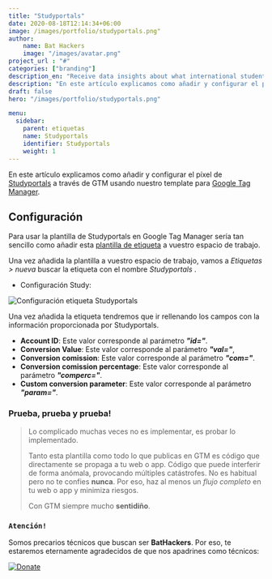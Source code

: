 ```yaml
---
title: "Studyportals"
date: 2020-08-18T12:14:34+06:00
image: /images/portfolio/studyportals.png"
author:
    name: Bat Hackers
    image: "/images/avatar.png"
project_url : "#"
categories: ["branding"]
description_en: "Receive data insights about what international students are interested in, what information they need, how they search for their degree options, where they come from and more."
description: "En este artículo explicamos como añadir y configurar el píxel o herramienta [Studyportals](https://www.oracle.com/es/data-cloud/products/data-management-platform/) a través de GTM usando nuestro template para Google Tag Manager."
draft: false
hero: "/images/portfolio/studyportals.png"

menu:
  sidebar:
    parent: etiquetas
    name: Studyportals
    identifier: Studyportals
    weight: 1
---
```



En este artículo explicamos como añadir y configurar el píxel de [Studyportals](https://www.oracle.com/es/data-cloud/products/data-management-platform/) a través de GTM usando nuestro template para [Google Tag Manager](https://tagmanager.google.com/). 

##   Configuración

Para usar la plantilla de Studyportals en Google Tag Manager sería tan sencillo como añadir esta [plantilla de etiqueta](https://tagmanager.google.com/gallery/#/owners/precariostecnicos/templates/StudyPortals) a vuestro espacio de trabajo. 

Una vez añadida la plantilla a vuestro espacio de trabajo, vamos a *Etiquetas > nueva* buscar la etiqueta con el nombre *Studyportals*  .

- Configuración Study:

![Configuración etiqueta Studyportals](https://user-images.githubusercontent.com/54624019/90954856-83ffa880-e478-11ea-85c8-77ffea6f64d1.png)

Una vez añadida la etiqueta tendremos que ir rellenando los campos con la información proporcionada por Studyportals.
- **Account ID**: Este valor corresponde al parámetro ***"id="***.
- **Conversion Value**: Este valor corresponde al parámetro ***"val="***,
- **Conversion comission**: Este valor corresponde al parámetro ***"com="***.
- **Conversion comission percentage**: Este valor corresponde al parámetro ***"comperc="***.
- **Custom conversion parameter**: Este valor corresponde al parámetro ***"param="***.


### Prueba, prueba y prueba!

>Lo complicado muchas veces no es implementar, es probar lo implementado. 
>
>Tanto esta plantilla como todo lo que publicas en GTM es código que directamente se propaga a tu web o app. 
Código que puede interferir de forma anómala, provocando múltiples catástrofes. No es habitual pero no te confies **nunca**. Por eso, haz al menos un *flujo completo* en tu web o app y minimiza riesgos. 
>
> Con GTM siempre mucho **sentidiño**.

### ```Atención!```
Somos precarios técnicos que buscan ser **BatHackers**. Por eso, te estaremos eternamente agradecidos de que nos apadrines como técnicos: 

[![Donate](https://img.shields.io/badge/Donate-PayPal-green.svg)](https://www.paypal.com/cgi-bin/webscr?)
